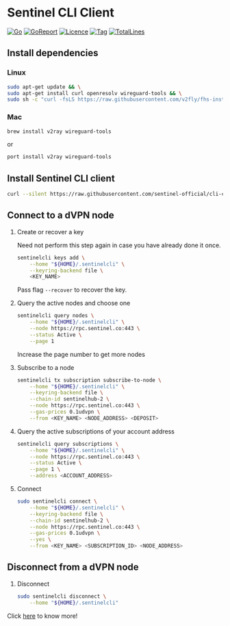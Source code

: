 # Sentinel CLI Client

[![Go](https://img.shields.io/github/go-mod/go-version/sentinel-official/cli-client)]()
[![GoReport](https://goreportcard.com/badge/github.com/sentinel-official/cli-client)](https://goreportcard.com/report/github.com/sentinel-official/cli-client)
[![Licence](https://img.shields.io/github/license/sentinel-official/cli-client.svg)](https://github.com/sentinel-official/cli-client/blob/master/LICENSE)
[![Tag](https://img.shields.io/github/tag/sentinel-official/cli-client.svg)](https://github.com/sentinel-official/cli-client/releases/latest)
[![TotalLines](https://img.shields.io/tokei/lines/github/sentinel-official/cli-client)]()

## Install dependencies

### Linux

```sh
sudo apt-get update && \
sudo apt-get install curl openresolv wireguard-tools && \
sudo sh -c "curl -fsLS https://raw.githubusercontent.com/v2fly/fhs-install-v2ray/master/install-release.sh | bash -s -- --version v5.2.1"
```

### Mac

```sh
brew install v2ray wireguard-tools
```

or

```sh
port install v2ray wireguard-tools
```

## Install Sentinel CLI client

```sh
curl --silent https://raw.githubusercontent.com/sentinel-official/cli-client/master/scripts/install.sh | sh
```

## Connect to a dVPN node

1. Create or recover a key
   
    Need not perform this step again in case you have already done it once.
   
   ```sh
   sentinelcli keys add \
       --home "${HOME}/.sentinelcli" \
       --keyring-backend file \
       <KEY_NAME>
   ```
   
    Pass flag `--recover` to recover the key.

2. Query the active nodes and choose one
   
   ```sh
   sentinelcli query nodes \
       --home "${HOME}/.sentinelcli" \
       --node https://rpc.sentinel.co:443 \
       --status Active \
       --page 1
   ```
   
    Increase the page number to get more nodes

3. Subscribe to a node
   
   ```sh
   sentinelcli tx subscription subscribe-to-node \
       --home "${HOME}/.sentinelcli" \
       --keyring-backend file \
       --chain-id sentinelhub-2 \
       --node https://rpc.sentinel.co:443 \
       --gas-prices 0.1udvpn \
       --from <KEY_NAME> <NODE_ADDRESS> <DEPOSIT>
   ```

4. Query the active subscriptions of your account address
   
   ```sh
   sentinelcli query subscriptions \
       --home "${HOME}/.sentinelcli" \
       --node https://rpc.sentinel.co:443 \
       --status Active \
       --page 1 \
       --address <ACCOUNT_ADDRESS>
   ```

5. Connect
   
   ```sh
   sudo sentinelcli connect \
       --home "${HOME}/.sentinelcli" \
       --keyring-backend file \
       --chain-id sentinelhub-2 \
       --node https://rpc.sentinel.co:443 \
       --gas-prices 0.1udvpn \
       --yes \
       --from <KEY_NAME> <SUBSCRIPTION_ID> <NODE_ADDRESS>
   ```

## Disconnect from a dVPN node

1. Disconnect
   
   ```sh
   sudo sentinelcli disconnect \
       --home "${HOME}/.sentinelcli"
   ```

Click [here](https://docs.sentinel.co/sentinel-cli "here") to know more!
